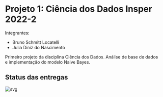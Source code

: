 # Projeto 1: Ciência dos Dados Insper 2022-2

Integrantes:
- Bruno Schmitt Locatelli
- Julia Diniz do Nascimento

Primeiro projeto da disciplina Ciência dos Dados.
Análise de base de dados e implementação do modelo Naive Bayes.


## Status das entregas
![svg](http://3.142.157.80/webhook2/cdados/test/svg/insperclassroom/22-2a-cd-p1-grupo_brunosl2)
